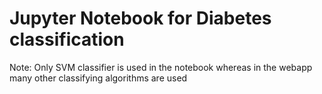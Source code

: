 # Jupyter Notebook for Diabetes classification
Note: Only SVM classifier is used in the notebook whereas in the webapp many other classifying algorithms are used 
